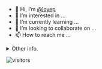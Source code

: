 - 👋 Hi, I’m [@loyep](https://github.com/loyep)
- 👀 I’m interested in ...
- 🌱 I’m currently learning ...
- 💞️ I’m looking to collaborate on ...
- 📫 How to reach me ...

<details>
  <summary>Other info.</summary>
  <br>

<!--START_SECTION:waka-->

```txt
TypeScript   3 hrs 29 mins   ████████████▓░░░░░░░░░░░░   50.82 %
Vue.js       1 hr 25 mins    █████▒░░░░░░░░░░░░░░░░░░░   20.81 %
JSON         1 hr 4 mins     ████░░░░░░░░░░░░░░░░░░░░░   15.71 %
JavaScript   37 mins         ██▒░░░░░░░░░░░░░░░░░░░░░░   09.16 %
Other        4 mins          ▒░░░░░░░░░░░░░░░░░░░░░░░░   00.98 %
```

<!--END_SECTION:waka-->

</details>

![visitors](https://visitor-badge.glitch.me/badge?page_id=loyep.loyep)
